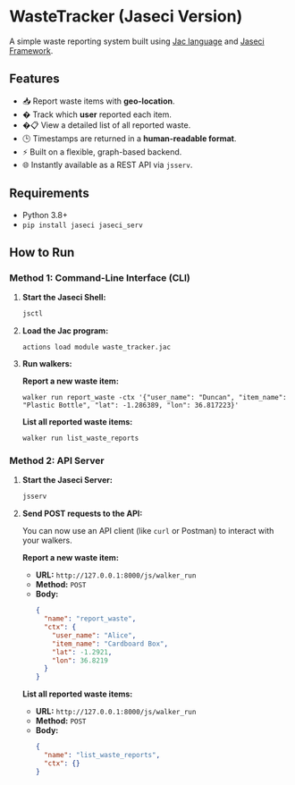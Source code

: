 # WasteTracker (Jaseci Version)

A simple waste reporting system built using [Jac language](https://docs.jaseci.org/docs/jac/intro) and [Jaseci Framework](https://jaseci.org).

## Features

- 📥 Report waste items with **geo-location**.
- � Track which **user** reported each item.
- �📋 View a detailed list of all reported waste.
- 🕒 Timestamps are returned in a **human-readable format**.
- ⚡ Built on a flexible, graph-based backend.
- 🌐 Instantly available as a REST API via `jsserv`.

## Requirements

- Python 3.8+
- `pip install jaseci jaseci_serv`

## How to Run

### Method 1: Command-Line Interface (CLI)

1.  **Start the Jaseci Shell:**
    ```bash
    jsctl
    ```
2.  **Load the Jac program:**
    ```
    actions load module waste_tracker.jac
    ```
3.  **Run walkers:**

    **Report a new waste item:**
    ```
    walker run report_waste -ctx '{"user_name": "Duncan", "item_name": "Plastic Bottle", "lat": -1.286389, "lon": 36.817223}'
    ```

    **List all reported waste items:**
    ```
    walker run list_waste_reports
    ```

### Method 2: API Server

1.  **Start the Jaseci Server:**
    ```bash
    jsserv
    ```
2.  **Send POST requests to the API:**

    You can now use an API client (like `curl` or Postman) to interact with your walkers.

    **Report a new waste item:**
    *   **URL:** `http://127.0.0.1:8000/js/walker_run`
    *   **Method:** `POST`
    *   **Body:**
        ```json
        {
          "name": "report_waste",
          "ctx": {
            "user_name": "Alice",
            "item_name": "Cardboard Box",
            "lat": -1.2921,
            "lon": 36.8219
          }
        }
        ```

    **List all reported waste items:**
    *   **URL:** `http://127.0.0.1:8000/js/walker_run`
    *   **Method:** `POST`
    *   **Body:**
        ```json
        {
          "name": "list_waste_reports",
          "ctx": {}
        }
        ```

